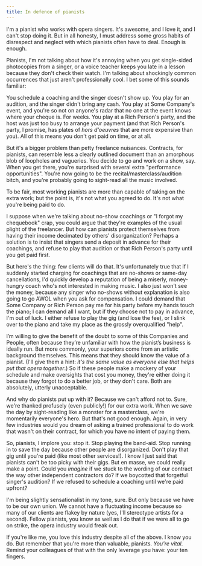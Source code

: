 ```yaml
---
title: In defence of pianists
---
```


I'm a pianist who works with opera singers. It's awesome, and I love it, and I can't stop doing it. But in all honesty, I must address some gross habits of disrespect and neglect with which pianists often have to deal. Enough is enough.

Pianists, I'm not talking about how it's annoying when you get single-sided photocopies from a singer, or a voice teacher keeps you late in a lesson because they don't check their watch. I'm talking about shockingly common occurrences that just aren't professionally cool. I bet some of this sounds familiar:

You schedule a coaching and the singer doesn't show up. You play for an audition, and the singer didn't bring any cash. You play at Some Company's event, and you're so not on anyone's radar that no one at the event knows where your cheque is. For weeks. You play at a Rich Person's party, and the host was just too busy to arrange your payment (and that Rich Person's party, I promise, has plates of _hors d'oeuvres_ that are more expensive than you). All of this means you don't get paid on time, or at all.

But it's a bigger problem than petty freelance nuisances. Contracts, for pianists, can resemble less a clearly outlined document than an amorphous blob of loopholes and vagueries. You decide to go and work on a show, say. When you get there, you're surprised with several extra "performance opportunities". You're now going to be the recital/masterclass/audition bitch, and you're probably going to sight-read all the music involved.

To be fair, most working pianists are more than capable of taking on the extra work; but the point is, it's not what you agreed to do. It's not what you're being paid to do.

I suppose when we're talking about no-show coachings or "I forgot my chequebook" crap, you could argue that they're examples of the usual plight of the freelancer. But how can pianists protect themselves from having their income decimated by others' disorganization? Perhaps a solution is to insist that singers send a deposit in advance for their coachings, and refuse to play that audition or that Rich Person's party until you get paid first. 

But here's the thing: few clients will do that. It's unfortunately true that if I suddenly started charging for coachings that are no-shows or same-day cancellations, I'd quickly develop a reputation of being a miserly, money-hungry coach who's not interested in making music. I also just won't see the money, because any singer who no-shows without explanation is also going to go AWOL when you ask for compensation. I could demand that Some Company or Rich Person pay me for his party before my hands touch the piano; I can demand all I want, but if they choose not to pay in advance, I'm out of luck. I either refuse to play the gig (and lose the fee), or I slink over to the piano and take my place as the grossly overqualified "help".

I’m willing to give the benefit of the doubt to some of this Companies and People, often because they’re unfamiliar with how the pianist’s business is ideally run. But more commonly, your superiors come from an artistic background themselves. This means that they should know the value of a pianist. (I'll give them a hint: _it's the same value as everyone else that helps put that opera together_.) So if these people make a mockery of your schedule and make oversights that cost you money, they're either doing it because they forgot to do a better job, or they don't care. Both are absolutely, utterly unacceptable.

And why do pianists put up with it? Because we can't afford not to. Sure, we're thanked profusely (even publicly!) for our extra work. When we save the day by sight-reading like a monster for a masterclass, we're momentarily everyone's hero. But that's not good enough. Again, in very few industries would you dream of asking a trained professional to do work that wasn't on their contract, for which you have no intent of paying them.

So, pianists, I implore you: stop it. Stop playing the band-aid. Stop running in to save the day because other people are disorganized. Don't play that gig until you're paid (like most other services!). I know I just said that pianists can't be too picky with their gigs. But en masse, we could really make a point. Could you _imagine_ if we stuck to the wording of our contract the way other independent contractors do? If we boycotted that forgetful singer's audition? If we refused to schedule a coaching until we're paid upfront?

I'm being slightly sensationalist in my tone, sure. But only because we have to be our own union. We cannot have a fluctuating income because so many of our clients are flakey by nature (yes, I'll stereotype artists for a second). Fellow pianists, you know as well as I do that if we were all to go on strike, the opera industry would freak out.

If you're like me, you love this industry despite all of the above. I know you do. But remember that you're more than valuable, pianists. _You're vital_. Remind your colleagues of that with the only leverage you have: your ten fingers.
